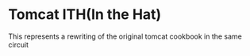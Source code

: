 # Tomcat ITH(In the Hat)

This represents a rewriting of the original tomcat cookbook in the same circuit
